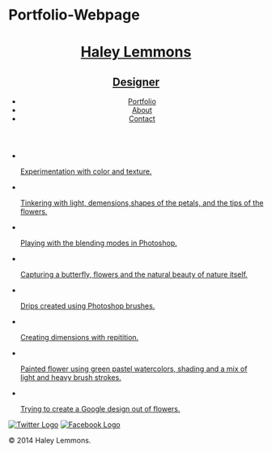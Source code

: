 # Portfolio-Webpage

<!DOCTYPE html>
  <html>
    <head>
    <meta charset="utf-8">
      <link href="https://fonts.googleapis.com/css?family=Open+Sans" rel="stylesheet">
      <link rel="stylesheet" href="css/normalize.css">
      <link rel="stylesheet" href="css/main.css">
    </head>
    <body>
      <header>
    <a href="index.html" id="logo">
     <h1>Haley Lemmons</h1>
        <h2>Designer</h2>
      </a>
        <nav>
        <ul>
          <li><a href="index.html" class="selected">Portfolio</a></li>
          <li><a href="about.html">About</a></li>
          <li><a href="contact.html">Contact</a></li>
          </ul>
        </nav>
</header>
      <div id="wrapper">
      <section>
        <ul id="gallery">
        <li>
          <a href="img2/flowers-01.jpg">
            <img src="img2/flowers-01.jpg" alt="">
    <p>Experimentation with color and texture.
            </p>
            </a>
          </li>
          <li>
          <a href="img2/flowers.jpg">
            <img src="img2/flowers.jpg" alt="">
   <p>Tinkering with light, demensions,shapes of the petals, and the tips of the flowers.
     </p>
         </a>
            </li>
          <li>
          <a href="img2/flowers-02.jpg">
            <img src="img2/flowers-02.jpg" alt="">
  <p>Playing with the blending modes in Photoshop.
            </p>
            </a>
          </li>
          <li>
          <a href="img2/flowers&butterfly.jpg">
            <img src="img2/flowers&butterfly.jpg"  alt="">           
             <p>Capturing a butterfly, flowers and the natural beauty of nature itself.
               </p>
            </a>
            </li>
<li>
  <a href= "img2/flowers-03.jpg">
    <img src="img2/flowers-03.jpg" alt="">
        <p>Drips created using Photoshop brushes.
           </p>
             </a>
               </li>
 <li>
   <a href="img2/flowers-04.jpg">
     <img src="img2/flowers-04.jpg" alt="">
           <p>Creating dimensions with repitition.
               </p>
                </a>
                  </li>
          <li>
          <a href="img2/flowers with watercolor.jpg">
            <img src="img2/flowers with watercolor.jpg"  alt="">           
              <p>Painted flower using green pastel watercolors, shading and a mix of light and heavy brush strokes.
            </p>
            </a>
          </li>
          <li>
          <a href="img2/flowers stenciled in Google.jpg">
            <img src="img2/flowers stenciled in Google.jpg"  alt="">           
              <p>Trying to create a Google design out of flowers.
                </p>
            </a>
            </li>
        </ul>
      </section>
      <footer>
        <a href="http://twitter.com/lemmonsayana"><img src="img2/twitter-wrap.png" alt="Twitter Logo"></a>
           <a href="http://facebook.com/haley.lemmons.3"><img src="img2/facebook-wrap.png" alt="Facebook Logo"></a>
      <p>&copy; 2014 Haley Lemmons.</p>
      </footer>
      </body>
  </html>
  
